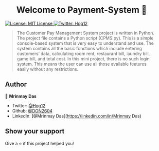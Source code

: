 <h1 align="center">Welcome to Payment-System 👋</h1>
<p>
  <a href="#" target="_blank">
    <img alt="License: MIT License" src="https://img.shields.io/badge/License-MIT License-yellow.svg" />
  </a>
  <a href="https://twitter.com/Hog12" target="_blank">
    <img alt="Twitter: Hog12" src="https://img.shields.io/twitter/follow/Hog12.svg?style=social" />
  </a>
</p>

> The Customer Pay Management System project is written in Python. The project file contains a Python script (CPMS.py). This is a simple console-based system that is very easy to understand and use. The system contains all the basic functions which include entering customers’ data, calculating room rent, restaurant bill, laundry bill, game bill, and total cost. In this mini project, there is no such login system. This means the user can use all those available features easily without any restrictions.



## Author

👤 **Mrinmay Das**

* Twitter: [@Hog12](https://twitter.com/Mrinmay32823501)
* Github: [@DON2604](https://github.com/DON2604)
* LinkedIn: [@Mrinmay Das](https://linkedin.com/in/Mrinmay Das)

## Show your support

Give a ⭐️ if this project helped you!



